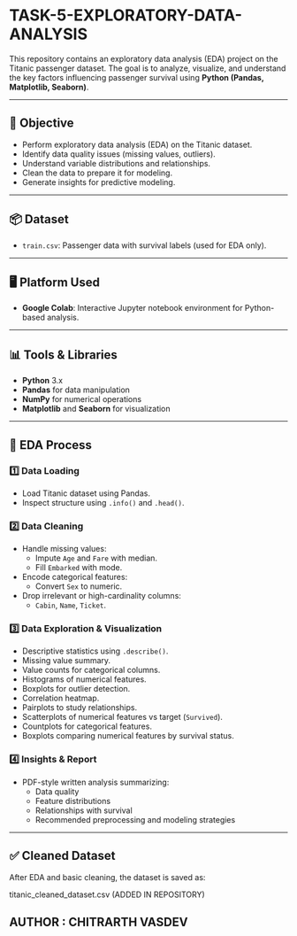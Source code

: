 # TASK-5-EXPLORATORY-DATA-ANALYSIS

This repository contains an exploratory data analysis (EDA) project on the Titanic passenger dataset. The goal is to analyze, visualize, and understand the key factors influencing passenger survival using **Python (Pandas, Matplotlib, Seaborn)**.

---

## 📌 Objective

- Perform exploratory data analysis (EDA) on the Titanic dataset.
- Identify data quality issues (missing values, outliers).
- Understand variable distributions and relationships.
- Clean the data to prepare it for modeling.
- Generate insights for predictive modeling.

---

## 📦 Dataset

- `train.csv`: Passenger data with survival labels (used for EDA only).

---

## 🖥️ Platform Used

- **Google Colab**: Interactive Jupyter notebook environment for Python-based analysis.

---

## 📊 Tools & Libraries

- **Python** 3.x
- **Pandas** for data manipulation
- **NumPy** for numerical operations
- **Matplotlib** and **Seaborn** for visualization

---

## 📌 EDA Process

### 1️⃣ Data Loading
- Load Titanic dataset using Pandas.
- Inspect structure using `.info()` and `.head()`.

### 2️⃣ Data Cleaning
- Handle missing values:
  - Impute `Age` and `Fare` with median.
  - Fill `Embarked` with mode.
- Encode categorical features:
  - Convert `Sex` to numeric.
- Drop irrelevant or high-cardinality columns:
  - `Cabin`, `Name`, `Ticket`.

### 3️⃣ Data Exploration & Visualization
- Descriptive statistics using `.describe()`.
- Missing value summary.
- Value counts for categorical columns.
- Histograms of numerical features.
- Boxplots for outlier detection.
- Correlation heatmap.
- Pairplots to study relationships.
- Scatterplots of numerical features vs target (`Survived`).
- Countplots for categorical features.
- Boxplots comparing numerical features by survival status.

### 4️⃣ Insights & Report
- PDF-style written analysis summarizing:
  - Data quality
  - Feature distributions
  - Relationships with survival
  - Recommended preprocessing and modeling strategies

---

## ✅ Cleaned Dataset

After EDA and basic cleaning, the dataset is saved as:

titanic_cleaned_dataset.csv (ADDED IN REPOSITORY)

## AUTHOR : CHITRARTH VASDEV
